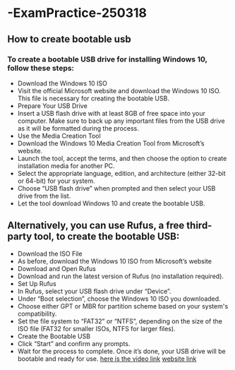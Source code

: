 # -ExamPractice-250318
## How to create bootable usb
### To create a bootable USB drive for installing Windows 10, follow these steps:
- Download the Windows 10 ISO
- Visit the official Microsoft website and download the Windows 10 ISO. This file is necessary for creating the bootable USB.
- Prepare Your USB Drive
-  Insert a USB flash drive with at least 8GB of free space into your computer. Make sure to back up any important files from the USB drive as it will be formatted during the process.
-  Use the Media Creation Tool
-  Download the Windows 10 Media Creation Tool from Microsoft’s website.
-  Launch the tool, accept the terms, and then choose the option to create installation media for another PC.
-  Select the appropriate language, edition, and architecture (either 32-bit or 64-bit) for your system.
-  Choose “USB flash drive” when prompted and then select your USB drive from the list.
-  Let the tool download Windows 10 and create the bootable USB.
## Alternatively, you can use Rufus, a free third-party tool, to create the bootable USB:
 - Download the ISO File
- As before, download the Windows 10 ISO from Microsoft’s website
- Download and Open Rufus
- Download and run the latest version of Rufus (no installation required).
- Set Up Rufus
- In Rufus, select your USB flash drive under “Device”.
- Under “Boot selection”, choose the Windows 10 ISO you downloaded.
- Choose either GPT or MBR for partition scheme based on your system's compatibility.
- Set the file system to “FAT32” or “NTFS”, depending on the size of the ISO file (FAT32 for smaller ISOs, NTFS for larger files).
- Create the Bootable USB
- Click “Start” and confirm any prompts.
- Wait for the process to complete. Once it’s done, your USB drive will be bootable and ready for use.
  [here is the video link](https://www.youtube.com/watch?v=abpAPQH1RsI)
  [website link](https://www.hellotech.com/guide/for/how-to-create-windows-10-bootable-usb?srsltid=AfmBOoqTlAYxI6KLAFnrjl0U3qwR5Xi_H-foazHt_H1ATQWN09m6jajc)
  
